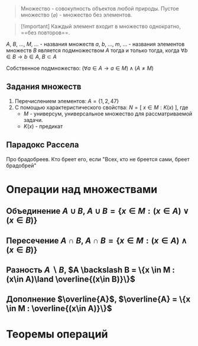 > Множество - совокупность объектов любой природы.
> Пустое множество ($\varnothing$) - множество без элементов.

>[!important] Каждый элемент входит в множество однократно, ==без повторов==.

$A,\ B,\ \dots,\ M,\ \dots$ - названия множеств
$a,\ b,\ \dots,\ m,\ \dots$ - названия элементов множеств
$B$ является подмножеством $A$ тогда и только тогда, когда $\forall b \in B \rightarrow b \in A$, $B \subset A$

Собственное подмножество:
$(\forall a \in A \rightarrow a \in M) \land (A\neq M)$
## Задания множеств
1. Перечислением элементов: $A = \{1, 2, 47\}$
2. С помощью характеристического свойства: $N=[\ x \in M: K(x)\ ]$, где
	- $M$ - универсум, универсальное множество для рассматриваемой задачи.
	- $K(x)$ - предикат

## Парадокс Рассела
Про брадобреев. Кто бреет его, если "Всех, кто не бреется сами, бреет брадобрей"

# Операции над множествами

## Объединение $A \cup B$, $A \cup B = \{x \in M : (x\in A)\lor(x\in B)\}$

## Пересечение $A \cap B$, $A \cap B = \{x \in M : (x\in A)\land(x\in B)\}$

## Разность $A \backslash B$, $A \backslash B = \{x \in M : (x\in A)\land \overline{(x\in B)}\}$

## Дополнение $\overline{A}$, $\overline{A} = \{x \in M : \overline{(x\in A)}\}$

# Теоремы операций
